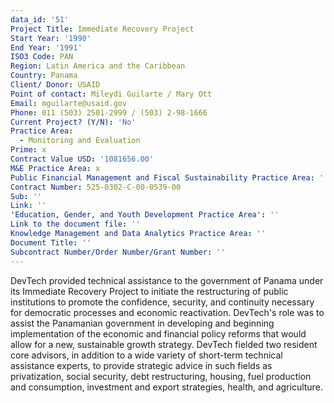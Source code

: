 ```yaml
---
data_id: '51'
Project Title: Immediate Recovery Project
Start Year: '1990'
End Year: '1991'
ISO3 Code: PAN
Region: Latin America and the Caribbean
Country: Panama
Client/ Donor: USAID
Point of contact: Mileydi Guilarte / Mary Ott
Email: mguilarte@usaid.gov
Phone: 011 (503) 2501-2999 / (503) 2-98-1666
Current Project? (Y/N): 'No'
Practice Area:
  - Monitoring and Evaluation
Prime: x
Contract Value USD: '1081656.00'
M&E Practice Area: x
Public Financial Management and Fiscal Sustainability Practice Area: ''
Contract Number: 525-0302-C-00-0539-00
Sub: ''
Link: ''
'Education, Gender, and Youth Development Practice Area': ''
Link to the document file: ''
Knowledge Management and Data Analytics Practice Area: ''
Document Title: ''
Subcontract Number/Order Number/Grant Number: ''
---
```

DevTech provided technical assistance to the government of Panama under its Immediate Recovery Project to initiate the restructuring of public institutions to promote the confidence, security, and continuity necessary for democratic processes and economic reactivation. DevTech's role was to assist the Panamanian government in developing and beginning implementation of the economic and financial policy reforms that would allow for a new, sustainable growth strategy. DevTech fielded two resident core advisors, in addition to a wide variety of short-term technical assistance experts, to provide strategic advice in such fields as privatization, social security, debt restructuring, housing, fuel production and consumption, investment and export strategies, health, and agriculture.